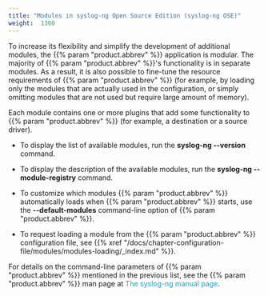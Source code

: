 ```yaml
---
title: "Modules in syslog-ng Open Source Edition (syslog-ng OSE)"
weight:  1300
---
```

<!-- DISCLAIMER: This file is based on the syslog-ng Open Source Edition documentation https://github.com/balabit/syslog-ng-ose-guides/commit/2f4a52ee61d1ea9ad27cb4f3168b95408fddfdf2 and is used under the terms of The syslog-ng Open Source Edition Documentation License. The file has been modified by Axoflow. -->

To increase its flexibility and simplify the development of additional modules, the {{% param "product.abbrev" %}} application is modular. The majority of {{% param "product.abbrev" %}}'s functionality is in separate modules. As a result, it is also possible to fine-tune the resource requirements of {{% param "product.abbrev" %}} (for example, by loading only the modules that are actually used in the configuration, or simply omitting modules that are not used but require large amount of memory).

Each module contains one or more plugins that add some functionality to {{% param "product.abbrev" %}} (for example, a destination or a source driver).

  - To display the list of available modules, run the **syslog-ng --version** command.

  - To display the description of the available modules, run the **syslog-ng --module-registry** command.

  - To customize which modules {{% param "product.abbrev" %}} automatically loads when {{% param "product.abbrev" %}} starts, use the **--default-modules** command-line option of {{% param "product.abbrev" %}}.

  - To request loading a module from the {{% param "product.abbrev" %}} configuration file, see {{% xref "/docs/chapter-configuration-file/modules/modules-loading/_index.md" %}}.

For details on the command-line parameters of {{% param "product.abbrev" %}} mentioned in the previous list, see the {{% param "product.abbrev" %}} man page at <span class="mcFormatColor" style="color: #04aada;">The syslog-ng manual page</span>.
